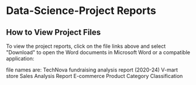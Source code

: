# Data-Science-Project Reports

## How to View Project Files
To view the project reports, click on the file links above and select 
"Download" to open the Word documents in Microsoft Word or a compatible application:

file names are:
TechNova fundraising analysis report (2020-24)
V-mart store Sales Analysis Report
E-commerce Product Category Classification
